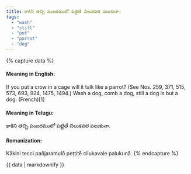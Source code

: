 ```yaml
---
title: కాకిని తెచ్చి పంజరములో పెట్టితే చిలుకవలె పలుకునా.
tags:
  - "wash"
  - "still"
  - "put"
  - "parrot"
  - "dog"
---
```


{% capture data %}
#### Meaning in English:
If you put a crow in a cage will it talk like a parrot?
(See Nos. 259, 371, 515, 573, 693, 924, 1475, 1494.)
Wash a dog, comb a dog, still a dog is but a dog. (French)[1]

#### Meaning in Telugu:
కాకిని తెచ్చి పంజరములో పెట్టితే చిలుకవలె పలుకునా.

#### Romanization:
Kākini tecci pan̄jaramulō peṭṭitē cilukavale palukunā.
{% endcapture %}

{{ data | markdownify }}

